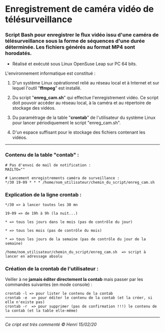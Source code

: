 # Enregistrement de caméra vidéo de télésurveillance

### Script Bash pour enregistrer le flux vidéo issu d'une caméra de télésurveillance sous la forme de séquences d'une durée déterminée. Les fichiers générés au format MP4 sont horodatés.

* Réalisé et exécuté sous Linux OpenSuse Leap sur PC 64 bits.

L'environnement informatique est constitué :

1. D'un système Linux opérationnel relié au réseau local et à Internet et sur lequel l'outil "**ffmpeg**" est installé.

1. Du script "**enreg_cam.sh**" qui effectue l'enregistrement vidéo. Ce script doit pouvoir accéder au réseau local, à la caméra et au répertoire de stockage des vidéos.

1. Du paramétrage de la table "**crontab**" de l'utilisateur du système Linux pour lancer périodiquement le script "enreg_cam.sh".

1. D'un espace suffisant pour le stockage des fichiers contenant les vidéos.

---

### Contenu de la table "contab" :

    # Pas d'envoi de mail de notification :
    MAILTO=""
        
    # Lancement enregistrements caméra de surveillance :
    */30 19-09 * * * /home/nom_utilisateur/chemin_du_script/enreg_cam.sh 

### Explication de la ligne crontab :

    */30 => à lancer toutes les 30 mn

    19-09 => de 19h à 9h (la nuit...)

    * => tous les jours dans le mois (pas de contrôle du jour)

    * => tous les mois (pas de contrôle du mois)

    * => tous les jours de la semaine (pas de contrôle du jour de la semaine)

    /home/nom_utilisateur/chemin_du_script/enreg_cam.sh  => script à lancer en adressage absolu

### Création de la crontab de l'utilisateur :

Veiller à ne **jamais éditer directement la contab** mais passer par les commandes suivantes (en mode console) :

    crontab -l => pour lister le contenu de la contab
    crontab -e  => pour éditer le contenu de la contab (et la créer, si elle n'existe pas)
    crontab -r  => pour supprimer (pas de confirmation !!!) le contenu de la contab (et la table elle-même)

---
_Ce cript est très commenté_
_© Henri 15/02/20_
